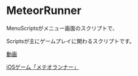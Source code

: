 # MeteorRunner

MenuScriptsがメニュー画面のスクリプトで、

Scriptsが主にゲームプレイに関わるスクリプトです。

[動画](https://www.youtube.com/shorts/swbJJRBsXAA)

[iOSゲーム「メテオランナー」](https://apps.apple.com/us/app/meteor-runner/id1608346742)
